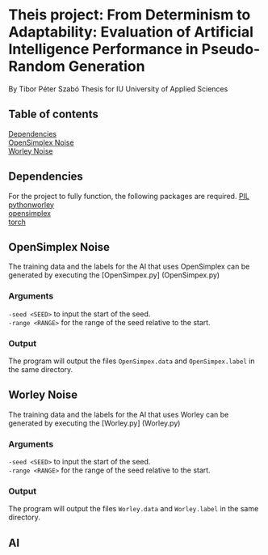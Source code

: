 # Theis project: From Determinism to Adaptability: Evaluation of Artificial Intelligence Performance in Pseudo-Random Generation
By Tibor Péter Szabó
Thesis for IU University of Applied Sciences

## Table of contents
[Dependencies](#dependencies)  
[OpenSimplex Noise](#opensimplex-noise)  
[Worley Noise](#worley-noise)  

## Dependencies
For the project to fully function, the following packages are required.
[PIL](https://pypi.org/project/pillow/)  
[pythonworley](https://pypi.org/project/pythonworley/)  
[opensimplex](https://pypi.org/project/opensimplex/)  
[torch](https://pytorch.org/)  

## OpenSimplex Noise
The training data and the labels for the AI that uses OpenSimplex can be generated by executing the [OpenSimpex.py] (OpenSimpex.py)

### Arguments
`-seed <SEED>` to input the start of the seed.  
`-range <RANGE>` for the range of the seed relative to the start.  

### Output
The program will output the files `OpenSimpex.data` and  `OpenSimpex.label` in the same directory.

## Worley Noise
The training data and the labels for the AI that uses Worley can be generated by executing the [Worley.py] (Worley.py)

### Arguments
`-seed <SEED>` to input the start of the seed.  
`-range <RANGE>` for the range of the seed relative to the start.  

### Output
The program will output the files `Worley.data` and  `Worley.label` in the same directory.

## AI
